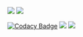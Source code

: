 ![](https://img.shields.io/badge/language-Python-brightgreen.svg)
![](https://img.shields.io/badge/platform-Windows-brightgreen.svg)

[![Codacy Badge](https://api.codacy.com/project/badge/Grade/8c3272dccf8a4266a8f6b4926bf79b1b)](https://www.codacy.com/manual/aka1i/Card13SpringBoot?utm_source=github.com&amp;utm_medium=referral&amp;utm_content=aka1i/Card13SpringBoot&amp;utm_campaign=Badge_Grade)
![](https://img.shields.io/appveyor/ci/gruntjs/grunt.svg?maxAge=2592000)
![](https://img.shields.io/badge/license-MIT-000000.svg)
